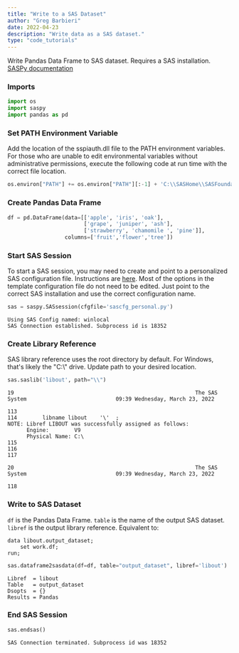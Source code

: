 ```yaml
---
title: "Write to a SAS Dataset"
author: "Greg Barbieri"
date: 2022-04-23
description: "Write data as a SAS dataset."
type: "code_tutorials"
--- 
```


Write Pandas Data Frame to SAS dataset. Requires a SAS installation. [SASPy documentation](https://sassoftware.github.io/saspy/)

### Imports


```python
import os
import saspy
import pandas as pd
```

### Set PATH Environment Variable

Add the location of the sspiauth.dll file to the PATH environment variables. For those who are unable to edit environmental variables without administrative permissions, execute the following code at run time with the correct file location.


```python
os.environ["PATH"] += os.environ["PATH"][:-1] + 'C:\\SASHome\\SASFoundation\\9.4\\core\\sasext;'
```

### Create Pandas Data Frame


```python
df = pd.DataFrame(data=[['apple', 'iris', 'oak'],
                        ['grape', 'juniper', 'ash'],
                        ['strawberry', 'chamomile ', 'pine']],
                  columns=['fruit','flower','tree'])
```

### Start SAS Session

To start a SAS session, you may need to create and point to a personalized SAS configuration file. Instructions are [here](https://sassoftware.github.io/saspy/install.html#configuration). Most of the options in the template configuration file do not need to be edited. Just point to the correct SAS installation and use the correct configuration name.


```python
sas = saspy.SASsession(cfgfile='sascfg_personal.py')
```

    Using SAS Config named: winlocal
    SAS Connection established. Subprocess id is 18352
    


### Create Library Reference

SAS library reference uses the root directory by default. For Windows, that's likely the "C:\\" drive. Update path to your desired location.


```python
sas.saslib('libout', path="\\")
```

    
    19                                                         The SAS System                            09:39 Wednesday, March 23, 2022
    
    113        
    114        libname libout    '\'  ;
    NOTE: Libref LIBOUT was successfully assigned as follows: 
          Engine:        V9 
          Physical Name: C:\
    115        
    116        
    117        
    
    20                                                         The SAS System                            09:39 Wednesday, March 23, 2022
    
    118        


### Write to SAS Dataset

`df` is the Pandas Data Frame. `table` is the name of the output SAS dataset. `libref` is the output library reference. Equivalent to:

```sas
data libout.output_dataset;
    set work.df;
run;
```


```python
sas.dataframe2sasdata(df=df, table="output_dataset", libref='libout')
```




    Libref  = libout
    Table   = output_dataset
    Dsopts  = {}
    Results = Pandas



### End SAS Session


```python
sas.endsas()
```

    SAS Connection terminated. Subprocess id was 18352

